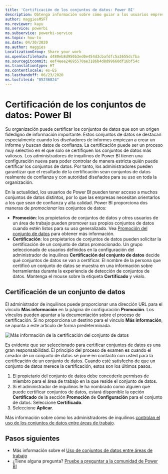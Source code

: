 ```yaml
---
title: 'Certificación de los conjuntos de datos: Power BI'
description: Obtenga información sobre cómo guiar a los usuarios empresariales a conjuntos de datos de confianza y de alta calidad.
author: maggiesMSFT
ms.reviewer: kayu
ms.service: powerbi
ms.subservice: powerbi-service
ms.topic: how-to
ms.date: 04/30/2020
ms.author: maggies
LocalizationGroup: Share your work
ms.openlocfilehash: d480eb8d950b3ed0e454d3cbafdfc5a3655dcfba
ms.sourcegitcommit: eef4eee24695570ae3186b4d8d99660df16bf54c
ms.translationtype: HT
ms.contentlocale: es-ES
ms.lasthandoff: 06/23/2020
ms.locfileid: "85236824"
---
```

# <a name="certify-datasets---power-bi"></a>Certificación de los conjuntos de datos: Power BI

Su organización puede certificar los conjuntos de datos que son un origen fidedigno de información importante. Estos conjuntos de datos se destacan especialmente cuando los diseñadores de informes empiezan a crear un informe y buscan datos de confianza. La certificación puede ser un proceso muy selectivo en el que solo se certifiquen los conjuntos de datos más valiosos. Los administradores de inquilinos de Power BI tienen una configuración nueva para poder controlar de manera estricta quién puede certificar los conjuntos de datos. Por tanto, los administradores pueden garantizar que el resultado de la certificación sean conjuntos de datos realmente de confianza y con autoridad diseñados para su uso en toda la organización.

En la actualidad, los usuarios de Power BI pueden tener acceso a muchos conjuntos de datos distintos, por lo que las empresas necesitan orientarlos a los que sean de confianza y alta calidad. Power BI proporciona dos maneras de *promocionar* los conjuntos de datos:

- **Promoción**: los propietarios de conjuntos de datos y otros usuarios de un área de trabajo pueden promover sus propios conjuntos de datos cuando estén listos para su uso generalizado. Vea [Promoción del conjunto de datos](service-datasets-promote.md) para obtener más información. 
- **Certificación**: los propietarios de conjuntos de datos pueden solicitar la certificación de un conjunto de datos promocionado. Un grupo seleccionado de usuarios definidos en la configuración del administrador de inquilinos **Certificación del conjunto de datos** decide qué conjuntos de datos se van a certificar. El nombre de la persona que certificó un conjunto de datos se muestra en una información sobre herramientas durante la experiencia de detección de conjuntos de datos. Mantenga el mouse sobre la etiqueta **Certificado** y véalo.

## <a name="certify-a-dataset"></a>Certificación de un conjunto de datos

El administrador de inquilinos puede proporcionar una dirección URL para el vínculo **Más información** en la página de configuración **Promoción**.  Los vínculos pueden apuntar a la documentación sobre el proceso de certificación. Si no proporciona un destino para el vínculo **Más información**, se apunta a este artículo de forma predeterminada.

![Más información de la certificación del conjunto de datos](media/service-datasets-certify-promote/power-bi-dataset-learn-more-certification.png)

Es evidente que ser seleccionado para certificar conjuntos de datos es una gran responsabilidad. El principio del proceso de examen es cuando el creador de un conjunto de datos se pone en contacto con usted para la certificación de un conjunto de datos. Cuando esté satisfecho de que un conjunto de datos merece la certificación, estos son los últimos pasos.

1. El propietario del conjunto de datos debe concederle permisos de miembro para el área de trabajo en la que reside el conjunto de datos.
1. Si el administrador de inquilinos le ha nombrado como alguien que puede certificar conjuntos de datos, estará disponible la opción **Certificado** de la sección **Promoción** de **Configuración** para el conjunto de datos. Seleccione **Certificado**.
1. Seleccione **Aplicar**.

Más información sobre cómo los administradores de inquilinos [controlan el uso de los conjuntos de datos entre áreas de trabajo](service-datasets-admin-across-workspaces.md).

## <a name="next-steps"></a>Pasos siguientes

* Más información sobre el [Uso de conjuntos de datos entre áreas de trabajo](service-datasets-across-workspaces.md)
* ¿Tiene alguna pregunta? [Pruebe a preguntar a la comunidad de Power BI](https://community.powerbi.com/)
